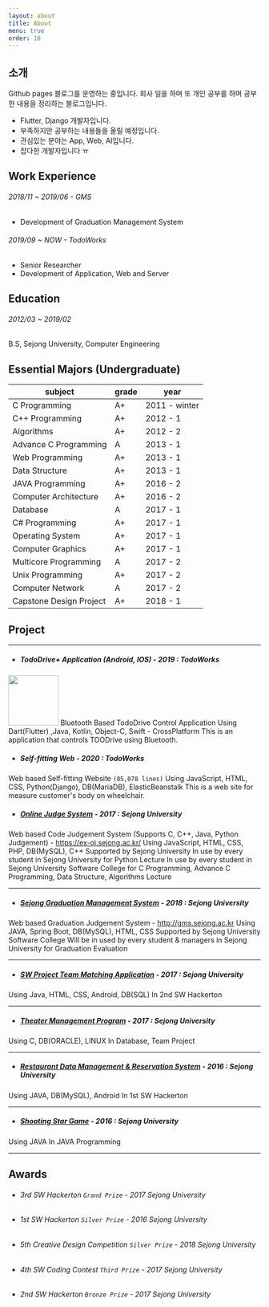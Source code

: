 ```yaml
---
layout: about
title: About
menu: true
order: 10
---
```


## 소개

Github pages 블로그를 운영하는 중입니다. 회사 일을 하며 또 개인 공부를 하며 공부한 내용을 정리하는 블로그입니다.

* Flutter, Django 개발자입니다. 
* 부족하지만 공부하는 내용들을 올릴 예정입니다.
* 관심있는 분야는 App, Web, AI입니다.
* 잡다한 개발자입니다 ㅠ

## Work Experience

###### 2018/11 ~ 2019/06 - GMS 
+ Development of Graduation Management System

###### 2019/09 ~ NOW - TodoWorks
+ Senior Researcher
+ Development of Application, Web and Server

## Education

###### 2012/03 ~ 2019/02 
B.S, Sejong University, Computer Engineering

## Essential Majors (Undergraduate)

| subject | grade | year | 
|---------|-------|------|
|C Programming| A+ | 2011 - winter |
|C++ Programming| A+ | 2012 - 1 |
|Algorithms| A+ | 2012 - 2 |
|Advance C Programming| A | 2013 - 1 |
|Web Programming| A+ | 2013 - 1 |
|Data Structure| A+ | 2013 - 1 |
|JAVA Programming| A+ | 2016 - 2 |
|Computer Architecture| A+ | 2016 - 2 |
|Database| A | 2017 - 1 |
|C# Programming| A+ | 2017 - 1 |
|Operating System| A+ | 2017 - 1 |
|Computer Graphics| A+ | 2017 - 1 |
|Multicore Programming| A | 2017 - 2 |
|Unix Programming| A+ | 2017 - 2 |
|Computer Network| A | 2017 - 2 |
|Capstone Design Project| A+ | 2018 - 1 |

## Project

---

+ ##### TodoDrive+ Application (Android, IOS) - 2019 : TodoWorks
<img src="https://Funncy.github.io/assets/img/about/tododrive.png" width="100"> 
Bluetooth Based TodoDrive Control Application 
Using Dart(Flutter) ,Java, Kotlin, Object-C, Swift - CrossPlatform
This is an application that controls TOODrive using Bluetooth.

+ ##### Self-fitting Web - 2020 : TodoWorks 
Web based Self-fitting Website `(85,078 lines)`
Using JavaScript, HTML, CSS, Python(Django), DB(MariaDB), ElasticBeanstalk
This is a web site for measure customer's body on wheelchair.

+ ##### [Online Judge System](#https://github.com/mattJS17/OnlineJudge_Web) - 2017 : Sejong University
Web based Code Judgement System (Supports C, C++, Java, Python Judgement)
			- https://ex-oj.sejong.ac.kr/
		Using JavaScript, HTML, CSS, PHP, DB(MySQL), C++
		Supported by Sejong University
		In use by every student in Sejong University for Python Lecture
		In use by every student in Sejong University Software College for 
		C Programming, Advance C Programming, Data Structure, Algorithms Lecture

---

+ ##### [Sejong Graduation Management System](#https://github.com/mattJS17/graduation-management-system) - 2018 : Sejong University
Web based Graduation Judgement System
			- http://gms.sejong.ac.kr
		Using JAVA, Spring Boot, DB(MySQL), HTML, CSS
		Supported by Sejong University Software College
		Will be in used by every student & managers in Sejong University for                   		Graduation Evaluation

---

+ ##### [SW Project Team Matching Application](#https://github.com/mattJS17/hack_17_06) - 2017 : Sejong University
Using Java, HTML, CSS, Android, DB(SQL)
		In 2nd SW Hackerton

---

+ ##### [Theater Management Program](#https://github.com/mattJS17/2017_DB-TheaterManagementProgram) - 2017 : Sejong University
Using C, DB(ORACLE), LINUX
		In Database, Team Project

---

+ ##### [Restaurant Data Management & Reservation System](#https://github.com/mattJS17/hackathon) - 2016 : Sejong University
Using JAVA, DB(MySQL), Android
		In 1st SW Hackerton

---

+ ##### [Shooting Star Game](#https://github.com/mattJS17/2016_JAVA-ShootingStar) - 2016 : Sejong University
Using JAVA
		In JAVA Programming


---



## Awards 

+ ###### 3rd SW Hackerton `Grand Prize` - 2017 Sejong University
+ ###### 1st SW Hackerton `Silver Prize` - 2016 Sejong University
+ ###### 5th Creative Design Competition `Silver Prize` - 2018 Sejong University
+ ###### 4th SW Coding Contest `Third Prize` - 2017 Sejong University
+ ###### 2nd SW Hackerton `Bronze Prize` - 2017 Sejong University
